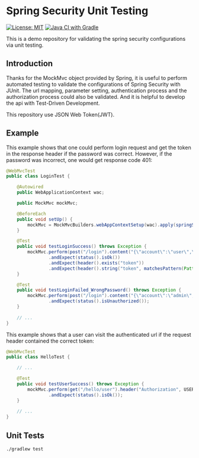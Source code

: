 # Spring Security Unit Testing

[![License: MIT](https://img.shields.io/badge/License-MIT-yellow.svg)](https://github.com/chinhung/pointwave/blob/master/LICENSE)
[![Java CI with Gradle](https://github.com/chinhung/springsecurity-unittesting/actions/workflows/gradle.yml/badge.svg)](https://github.com/chinhung/springsecurity-unittesting/actions/workflows/gradle.yml)

This is a demo repository for validating the spring security configurations via unit testing.

## Introduction

Thanks for the MockMvc object provided by Spring, it is useful to perform automated testing to validate the configurations of Spring Security with JUnit. The url mapping, parameter setting, authentication process and the authorization process could also be validated. And it is helpful to develop the api with Test-Driven Development.

This repository use JSON Web Token(JWT).

## Example

This example shows that one could perform login request and get the token in the response header if the password was correct. However, if the password was incorrect, one would get response code 401:

```java
@WebMvcTest
public class LoginTest {

    @Autowired
    public WebApplicationContext wac;

    public MockMvc mockMvc;

    @BeforeEach
    public void setUp() {
        mockMvc = MockMvcBuilders.webAppContextSetup(wac).apply(springSecurity()).build();
    }

    @Test
    public void testLoginSuccess() throws Exception {
        mockMvc.perform(post("/login").content("{\"account\":\"user\",\"password\":\"password\"}"))
                .andExpect(status().isOk())
                .andExpect(header().exists("token"))
                .andExpect(header().string("token", matchesPattern(Pattern.compile("^[A-Za-z0-9-_]*\\.[A-Za-z0-9-_]*\\.[A-Za-z0-9-_]*$"))));
    }

    @Test
    public void testLoginFailed_WrongPassword() throws Exception {
        mockMvc.perform(post("/login").content("{\"account\":\"admin\",\"password\":\"xxxxxxxx\"}"))
                .andExpect(status().isUnauthorized());
    }
    
    // ...
}
```


This example shows that a user can visit the authenticated url if the request header contained the correct token:

```java
@WebMvcTest
public class HelloTest {

    // ...

    @Test
    public void testUserSuccess() throws Exception {
        mockMvc.perform(get("/hello/user").header("Authorization", USER_JWT_TOKEN))
                .andExpect(status().isOk());
    }
    
    // ...
}
```

## Unit Tests
```
./gradlew test
```